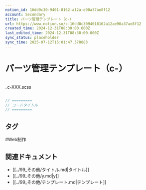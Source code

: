```yaml
---
notion_id: 16dd0c30-9401-8162-a12a-e90a37ae8f12
account: Secondary
title: パーツ管理テンプレート（c-）
url: https://www.notion.so/c-16dd0c3094018162a12ae90a37ae8f12
created_time: 2024-12-31T08:30:00.000Z
last_edited_time: 2024-12-31T08:30:00.000Z
sync_status: placeholder
sync_time: 2025-07-12T15:01:47.378883
---
```

# パーツ管理テンプレート（c-）

```html

```
_c-XXX.scss
```scss

```
```javascript
// =========
// コードタイトル
// =========
```

## タグ

#Web制作 

## 関連ドキュメント

- [[../99_その他/タイトル.md|タイトル]]
- [[../99_その他/y.md|y]]
- [[../99_その他/テンプレート.md|テンプレート]]
